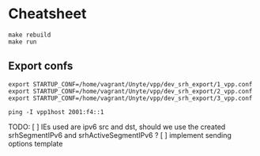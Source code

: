 # Cheatsheet

```shell
make rebuild
make run
```

## Export confs
```shell
export STARTUP_CONF=/home/vagrant/Unyte/vpp/dev_srh_export/1_vpp.conf
export STARTUP_CONF=/home/vagrant/Unyte/vpp/dev_srh_export/2_vpp.conf
export STARTUP_CONF=/home/vagrant/Unyte/vpp/dev_srh_export/3_vpp.conf
```

```shell
ping -I vpp1host 2001:f4::1
```

TODO:
[ ] IEs used are ipv6 src and dst, should we use the created srhSegmentIPv6 and srhActiveSegmentIPv6 ?
[ ] implement sending options template
